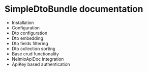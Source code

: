 # SimpleDtoBundle documentation

- Installation
- Configuration
- Dto configuration
- Dto embedding
- Dto fields filtering
- Dto collection sorting
- Base crud functionality
- NelmioApiDoc integration
- ApiKey based authentication